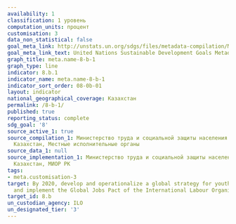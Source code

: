 ```yaml
---
availability: 1
classification: 1 уровень
computation_units: процент
customisation: 3
data_non_statistical: false
goal_meta_link: http://unstats.un.org/sdgs/files/metadata-compilation/Metadata-Goal-8.pdf
goal_meta_link_text: United Nations Sustainable Development Goals Metadata (pdf 525kB)
graph_title: meta.name-8-b-1
graph_type: line
indicator: 8.b.1
indicator_name: meta.name-8-b-1
indicator_sort_order: 08-0b-01
layout: indicator
national_geographical_coverage: Казахстан
permalink: /8-b-1/
published: true
reporting_status: complete
sdg_goal: '8'
source_active_1: true
source_compilation_1: Министерство труда и социальной защиты населения Республики
  Казахстан, Местные исполнительные органы
source_data_1: null
source_implementation_1: Министерство труда и социальной защиты населения Республики
  Казахстан, МИОР РК
tags:
- meta.customisation-3
target: By 2020, develop and operationalize a global strategy for youth employment
  and implement the Global Jobs Pact of the International Labour Organization
target_id: 8.b
un_custodian_agency: ILO
un_designated_tier: '3'
---
```

